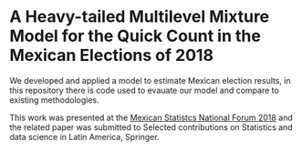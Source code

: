 # A Heavy-tailed Multilevel Mixture Model for the Quick Count in the Mexican Elections of 2018

We developed and applied a model to estimate Mexican election results, in this repository there is code used to evauate our 
model and compare to existing methodologies.

This work was presented at the [Mexican Statistcs National Forum 2018](http://www.amestad.mx/foro/33/) and the 
related paper was submitted to Selected contributions on Statistics and data science in Latin America, Springer.
